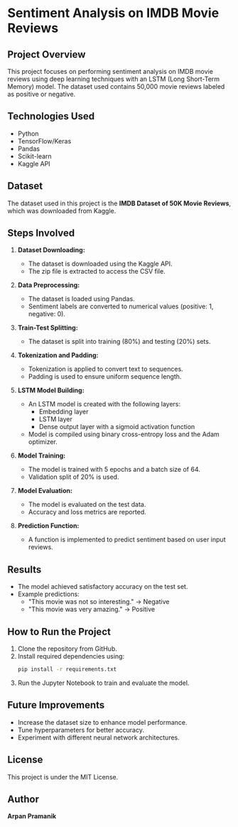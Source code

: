 # Sentiment Analysis on IMDB Movie Reviews

## Project Overview
This project focuses on performing sentiment analysis on IMDB movie reviews using deep learning techniques with an LSTM (Long Short-Term Memory) model. The dataset used contains 50,000 movie reviews labeled as positive or negative.

## Technologies Used
- Python
- TensorFlow/Keras
- Pandas
- Scikit-learn
- Kaggle API

## Dataset
The dataset used in this project is the **IMDB Dataset of 50K Movie Reviews**, which was downloaded from Kaggle.

## Steps Involved

1. **Dataset Downloading:**
   - The dataset is downloaded using the Kaggle API.
   - The zip file is extracted to access the CSV file.

2. **Data Preprocessing:**
   - The dataset is loaded using Pandas.
   - Sentiment labels are converted to numerical values (positive: 1, negative: 0).

3. **Train-Test Splitting:**
   - The dataset is split into training (80%) and testing (20%) sets.

4. **Tokenization and Padding:**
   - Tokenization is applied to convert text to sequences.
   - Padding is used to ensure uniform sequence length.

5. **LSTM Model Building:**
   - An LSTM model is created with the following layers:
     - Embedding layer
     - LSTM layer
     - Dense output layer with a sigmoid activation function
   - Model is compiled using binary cross-entropy loss and the Adam optimizer.

6. **Model Training:**
   - The model is trained with 5 epochs and a batch size of 64.
   - Validation split of 20% is used.

7. **Model Evaluation:**
   - The model is evaluated on the test data.
   - Accuracy and loss metrics are reported.

8. **Prediction Function:**
   - A function is implemented to predict sentiment based on user input reviews.

## Results
- The model achieved satisfactory accuracy on the test set.
- Example predictions:
  - "This movie was not so interesting." -> Negative
  - "This movie was very amazing." -> Positive

## How to Run the Project
1. Clone the repository from GitHub.
2. Install required dependencies using:
   ```bash
   pip install -r requirements.txt
   ```
3. Run the Jupyter Notebook to train and evaluate the model.

## Future Improvements
- Increase the dataset size to enhance model performance.
- Tune hyperparameters for better accuracy.
- Experiment with different neural network architectures.

## License
This project is under the MIT License.

## Author
**Arpan Pramanik**

